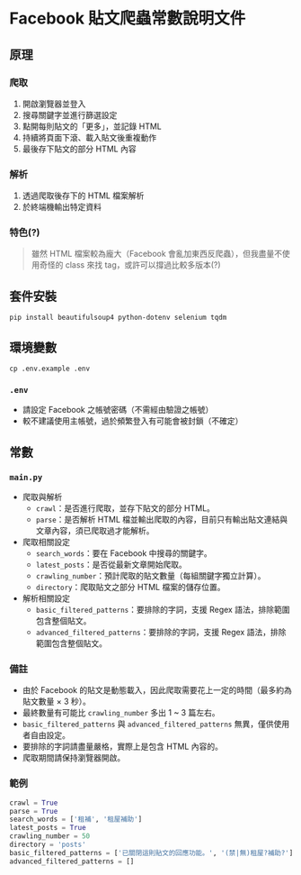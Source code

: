 # Facebook 貼文爬蟲常數說明文件

## 原理

### 爬取
1. 開啟瀏覽器並登入
2. 搜尋關鍵字並進行篩選設定
3. 點開每則貼文的「更多」，並記錄 HTML
4. 持續將頁面下滾、載入貼文後重複動作
5. 最後存下貼文的部分 HTML 內容

### 解析
1. 透過爬取後存下的 HTML 檔案解析
2. 於終端機輸出特定資料

### 特色(?)
> 雖然 HTML 檔案較為龐大（Facebook 會亂加東西反爬蟲），但我盡量不使用奇怪的 class 來找 tag，或許可以撐過比較多版本(?)

## 套件安裝

```shell
pip install beautifulsoup4 python-dotenv selenium tqdm
```

## 環境變數

```shell
cp .env.example .env
```

### `.env`
- 請設定 Facebook 之帳號密碼（不需經由驗證之帳號）
- 較不建議使用主帳號，過於頻繁登入有可能會被封鎖（不確定）

## 常數

### `main.py`
- 爬取與解析
  - `crawl`：是否進行爬取，並存下貼文的部分 HTML。
  - `parse`：是否解析 HTML 檔並輸出爬取的內容，目前只有輸出貼文連結與文章內容，須已爬取過才能解析。
- 爬取相關設定
  - `search_words`：要在 Facebook 中搜尋的關鍵字。
  - `latest_posts`：是否從最新文章開始爬取。
  - `crawling_number`：預計爬取的貼文數量（每組關鍵字獨立計算）。
  - `directory`：爬取貼文之部分 HTML 檔案的儲存位置。
- 解析相關設定
  - `basic_filtered_patterns`：要排除的字詞，支援 Regex 語法，排除範圍包含整個貼文。
  - `advanced_filtered_patterns`：要排除的字詞，支援 Regex 語法，排除範圍包含整個貼文。

### 備註
  - 由於 Facebook 的貼文是動態載入，因此爬取需要花上一定的時間（最多約為貼文數量 × 3 秒）。
  - 最終數量有可能比 `crawling_number` 多出 1 ~ 3 篇左右。
  - `basic_filtered_patterns` 與 `advanced_filtered_patterns` 無異，僅供使用者自由設定。
  - 要排除的字詞請盡量嚴格，實際上是包含 HTML 內容的。
  - 爬取期間請保持瀏覽器開啟。

### 範例
```python
crawl = True
parse = True
search_words = ['租補', '租屋補助']
latest_posts = True
crawling_number = 50
directory = 'posts'
basic_filtered_patterns = ['已關閉這則貼文的回應功能。', '(禁|無)租屋?補助?']
advanced_filtered_patterns = []
```